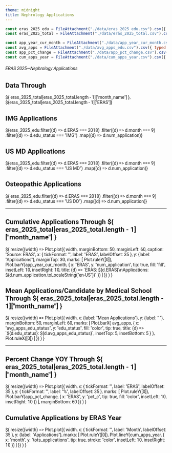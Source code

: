 ```yaml
---
theme: midnight
title: Nephrology Applications
---
```


<!-- 00 Styling -->

<style>
@import url('https://fonts.googleapis.com/css2?family=Roboto:wght@400;700&display=swap');

body {
  font-family: 'Roboto', sans-serif;
}

.observablehq {
  font-family: 'Roboto', sans-serif;
  font-size: 3em;
}

svg {
  font-family: 'Roboto', sans-serif;
  font-size: 14px;
}

</style>

<!-- 01 Data -->

```js
const eras_2025_edu = FileAttachment("./data/eras_2025_edu.csv").csv({ typed: true});
const eras_2025_total = FileAttachment("./data/eras_2025_total.csv").csv({ typed: true });

const app_year_cur_month = FileAttachment("./data/app_year_cur_month.csv").csv({ typed: true});  
const avg_apps = FileAttachment("./data/avg_apps_edu.csv").csv({ typed: true});
const app_pct_change = FileAttachment("./data/app_pct_change.csv").csv({ typed: true });
const cum_apps_year = FileAttachment("./data/cum_apps_year.csv").csv({ typed: true });
```

###### ERAS 2025—Nephrology Applications

<!-- 02 Cards Showing Top-Line Application Numbers -->

<div class="grid grid-cols-4">
  <div class="card">
    <h2>Data Through</h2>
    <span class="big">${
      eras_2025_total[eras_2025_total.length - 1]["month_name"]
      },  
      ${eras_2025_total[eras_2025_total.length - 1]["ERAS"]}
    </span>
  </div>
  <div class="card">
    <h2>IMG Applications</h2>
    <span class="big">${eras_2025_edu.filter((d) => d.ERAS === 2018)
      .filter((d) => d.month === 9)
      .filter((d) => d.edu_status === "IMG")
      .map((d) => d.num_application)}</span>
  </div>
  <div class="card">
    <h2>US MD Applications</h2>
    <span class="big">${eras_2025_edu.filter((d) => d.ERAS === 2018)
      .filter((d) => d.month === 9)
      .filter((d) => d.edu_status === "US MD")
      .map((d) => d.num_application)}</span>
  </div>
  <div class="card">
    <h2>Osteopathic Applications</h2>
    <span class="big">${   eras_2025_edu.filter((d) => d.ERAS === 2018)
      .filter((d) => d.month === 9)
      .filter((d) => d.edu_status === "US DO")
      .map((d) => d.num_application)}</span>
  </div>
</div>

---

<!-- 03 Visualizations Row 1 -->

<div class="grid grid-cols-2">
  <div class="card">
  <h2><b>Cumulative Applications Through ${
      eras_2025_total[eras_2025_total.length - 1]["month_name"]
      }</b>
  </h2>
  ${
    resize((width) => Plot.plot({
      width,
      marginBottom: 50,
      marginLeft: 60,
      caption: "Source: ERAS",
       x: { tickFormat: "", label: "ERAS", labelOffset: 35 },
       y: {label: "Applications"},
       marginTop: 30,
      marks: [
        Plot.ruleY([0]),
        Plot.barY(app_year_cur_month, {
          x: "ERAS", 
          y: "num_application",
          tip: true,
          fill: "fill", 
          insetLeft: 10, 
          insetRight: 10,
          title: (d) => `ERAS: ${d.ERAS}\nApplications: ${d.num_application.toLocaleString("en-US")}`
          })
        ]
      })
    )
  }
</div>

  <div class="card">
  <h2>
    <b>Mean Applications/Candidate by Medical School Through ${
      eras_2025_total[eras_2025_total.length - 1]["month_name"]
      }
    </b>
  </h2>
  ${
    resize((width) => Plot.plot({
      width,
      x: {label: "Mean Applications"},
      y: {label: " "},
      marginBottom: 50,
      marginLeft: 60,
      marks: [
        Plot.barX(
          avg_apps,
          {
            x: "avg_apps_edu_status",
            y: "edu_status",
            fill: "color",
            tip: true,
            title: (d) => `${d.edu_status}: ${d.avg_apps_edu_status}`,
            insetTop: 5,
            insetBottom: 5
          }
        ),
        Plot.ruleX([0])  
      ]
      })
    )
  }

</div>
</div>

---

<!-- 04 Visualizations Row 2 -->

<div class="grid grid-cols-2">
  <div class="card">
  <h2>
    <b>
    Percent Change YOY Through ${
      eras_2025_total[eras_2025_total.length - 1]["month_name"]
      }
    </b>
  </h2>
  ${
    resize((width) => Plot.plot({
      width,
      x: { tickFormat: "", label: "ERAS", labelOffset: 35 },
      y: { tickFormat: "", label: "%", labelOffset: 35 },
      marks: [
        Plot.ruleY([0]),
        Plot.barY(app_pct_change, {
          x: "ERAS", 
          y: "pct_c",
          tip: true,
          fill: "color", 
          insetLeft: 10, 
          insetRight: 10
        })
      ],
      marginBottom: 60
    })
  )
}

</div>

  <div class="card">
  <h2>
    <b>
    Cumulative Applications by ERAS Year  
    </b>
  </h2>
  ${
    resize((width) => Plot.plot({
      width,
      x: { tickFormat: "", label: "Month", labelOffset: 35 },
      y: {label: "Applications"},
      marks: [
        Plot.ruleY([0]),
        Plot.lineY(cum_apps_year, {
          x: "month", 
          y: "tots_applications",
          tip: true,
          stroke: "color", 
          insetLeft: 10, 
          insetRight: 10
        })
      ]
    })
  )
}

</div>
</div>


